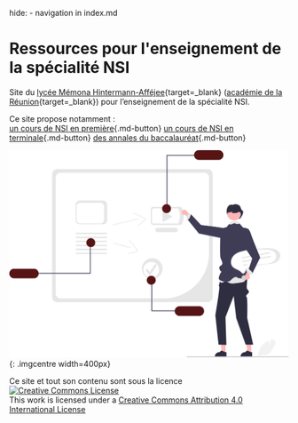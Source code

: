 hide: - navigation  in index.md

# Ressources pour l'enseignement de la spécialité NSI

Site du [lycée Mémona Hintermann-Afféjee](http://lycee-hintermann.ac-reunion.fr/){target=_blank} ([académie de la Réunion](https://www.ac-reunion.fr){target=_blank}) pour l’enseignement de la spécialité NSI. 

Ce site propose notamment :  
[un cours de NSI en première](Premiere/progression.md){.md-button} [un cours de NSI en terminale](Terminale/progression.md){.md-button} [des annales du baccalauréat](index_annales.md){.md-button}

![illustration accueil](./images/home.svg){: .imgcentre width=400px}



<div class="centre">Ce site et tout son contenu sont sous la licence</div>
<div class="centre"><a rel="license" href="http://creativecommons.org/licenses/by/4.0/" target=_blank><img alt="Creative Commons License" style="border-width:0" src="https://i.creativecommons.org/l/by/4.0/88x31.png" /></a></div>
<div class="centre">This work is licensed under a <a rel="license" href="http://creativecommons.org/licenses/by/4.0/">Creative Commons Attribution 4.0 International License</a></div>
